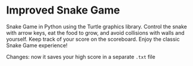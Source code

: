 # Improved Snake Game

Snake Game in Python using the Turtle graphics library. Control the snake with arrow keys, eat the food to grow, and avoid collisions with walls and yourself. Keep track of your score on the scoreboard. Enjoy the classic Snake Game experience!

Changes: now it saves your high score in a separate `.txt` file